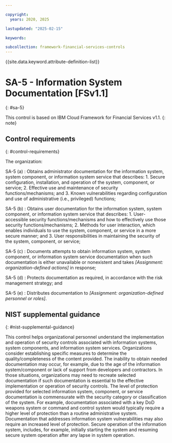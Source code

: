 ```yaml
---

copyright:
  years: 2020, 2025

lastupdated: "2025-02-15"

keywords:

subcollection: framework-financial-services-controls
---
```


{{site.data.keyword.attribute-definition-list}}

               
# SA-5 - Information System Documentation [FSv1.1]
{: #sa-5}

This control is based on IBM Cloud Framework for Financial Services v1.1.
{: note}


## Control requirements
{: #control-requirements}

The organization:

SA-5 (a)
    : Obtains administrator documentation for the information system, system component, or information system service that describes:
      1. Secure configuration, installation, and operation of the system, component, or service;
      2. Effective use and maintenance of security functions/mechanisms; and
      3. Known vulnerabilities regarding configuration and use of administrative (i.e., privileged) functions;

SA-5 (b)
    : Obtains user documentation for the information system, system component, or information system service that describes:
      1. User-accessible security functions/mechanisms and how to effectively use those security functions/mechanisms;
      2. Methods for user interaction, which enables individuals to use the system, component, or service in a more secure manner; and
      3. User responsibilities in maintaining the security of the system, component, or service;

SA-5 (c)
    : Documents attempts to obtain information system, system component, or information system service documentation when such documentation is either unavailable or nonexistent and takes _[Assignment: organization-defined actions]_ in response;

SA-5 (d)
    : Protects documentation as required, in accordance with the risk management strategy; and

SA-5 (e)
    : Distributes documentation to _[Assignment: organization-defined personnel or roles]_.

## NIST supplemental guidance
{: #nist-supplemental-guidance}

This control helps organizational personnel understand the implementation and operation of security controls associated with information systems, system components, and information system services. Organizations consider establishing specific measures to determine the quality/completeness of the content provided. The inability to obtain needed documentation may occur, for example, due to the age of the information system/component or lack of support from developers and contractors. In those situations, organizations may need to recreate selected documentation if such documentation is essential to the effective implementation or operation of security controls. The level of protection provided for selected information system, component, or service documentation is commensurate with the security category or classification of the system. For example, documentation associated with a key DoD weapons system or command and control system would typically require a higher level of protection than a routine administrative system. Documentation that addresses information system vulnerabilities may also require an increased level of protection. Secure operation of the information system, includes, for example, initially starting the system and resuming secure system operation after any lapse in system operation.





